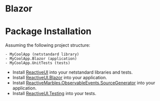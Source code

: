 # Blazor

# Package Installation

Assuming the following project structure:

```
- MyCoolApp (netstandard library)
- MyCoolApp.Blazor (application)
- MyCoolApp.UnitTests (tests)
```

* Install [ReactiveUI](https://www.nuget.org/packages/ReactiveUI) into your netstandard libraries and tests.
* Install [ReactiveUI.Blazor](https://www.nuget.org/packages/ReactiveUI.Blazor) into your application.
* Install [ReactiveMarbles.ObservableEvents.SourceGenerator](https://www.nuget.org/packages/ReactiveMarbles.ObservableEvents.SourceGenerator) into your application.
* Install [ReactiveUI.Testing](https://www.nuget.org/packages/ReactiveUI.Testing) into your tests.
